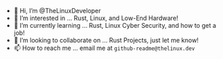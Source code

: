 - 👋 Hi, I’m @TheLinuxDeveloper
- 👀 I’m interested in ... Rust, Linux, and Low-End Hardware!
- 🌱 I’m currently learning ... Rust, Linux Cyber Security, and how to get a job!
- 💞️ I’m looking to collaborate on ... Rust Projects, just let me know!
- 📫 How to reach me ... email me at `github-readme@thelinux.dev`
